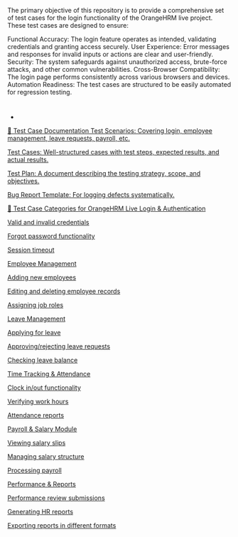 The primary objective of this repository is to provide a comprehensive set of test cases for the login functionality of the OrangeHRM live project. These test cases are designed to ensure:

Functional Accuracy: The login feature operates as intended, validating credentials and granting access securely.
User Experience: Error messages and responses for invalid inputs or actions are clear and user-friendly.
Security: The system safeguards against unauthorized access, brute-force attacks, and other common vulnerabilities.
Cross-Browser Compatibility: The login page performs consistently across various browsers and devices.
Automation Readiness: The test cases are structured to be easily automated for regression testing.
#
- <a href="https://github.com/Arnavchoudhari30/Software-testing-live-project-Orange-hrm-/blob/main/orangehrmlive%20project.xlsx">
📌 Test Case Documentation
Test Scenarios: Covering login, employee management, leave requests, payroll, etc.

Test Cases: Well-structured cases with test steps, expected results, and actual results.

Test Plan: A document describing the testing strategy, scope, and objectives.

Bug Report Template: For logging defects systematically.

📌 Test Case Categories for OrangeHRM Live
Login & Authentication

Valid and invalid credentials

Forgot password functionality

Session timeout

Employee Management

Adding new employees

Editing and deleting employee records

Assigning job roles

Leave Management

Applying for leave

Approving/rejecting leave requests

Checking leave balance

Time Tracking & Attendance

Clock in/out functionality

Verifying work hours

Attendance reports

Payroll & Salary Module

Viewing salary slips

Managing salary structure

Processing payroll

Performance & Reports

Performance review submissions

Generating HR reports

Exporting reports in different formats

